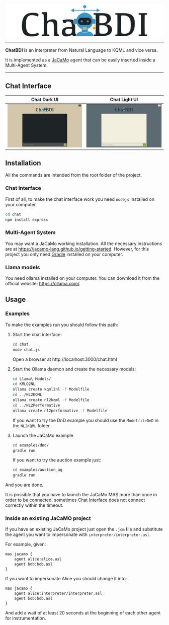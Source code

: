 

![interpreter_logo](./docs/logo.png)

---

**ChatBDI** is an interpreter from Natural Language to KQML and vice versa.

It is implemented as a [JaCaMo](https://jacamo-lang.github.io/) agent that can be easily inserted inside a Multi-Agent System.

---

## Chat Interface

|                       **Chat Dark UI**                       |                      **Chat Light UI**                       |
| :----------------------------------------------------------: | :----------------------------------------------------------: |
| ![chat_dark](./docs/screenshots/chat_dark.png) | ![chat_dark](./docs/screenshots/chat_light.png) |

## Installation

All the commands are intended from the root folder of the project.

### Chat Interface

First of all, to make the chat interface work you need `nodejs` installed on your computer. 

```bash
cd chat
npm install express
```

### Multi-Agent System

You may want a JaCaMo working installation. All the necessary instructions are at https://jacamo-lang.github.io/getting-started. However, for this project you only need [Gradle](https://gradle.org/) installed on your computer.

### Llama models

You need ollama installed on your computer. You can download it from the official website: https://ollama.com/.

## Usage

### Examples

To make the examples run you should follow this path:

1. Start the chat interface:
   ```bash
   cd chat
   node chat.js
   ```

   Open a browser at http://localhost:3000/chat.html

2. Start the Ollama daemon and create the necessary models:
   ```bash
   cd Llama\ Models/
   cd KMLQ2NL 
   ollama create kqml2nl -f Modelfile
   cd ../NL2KQML
   ollama create nl2kqml -f Modelfile
   cd ../NL2Performative
   ollama create nl2performative -f Modelfile
   ```
   If you want to try the DnD example you should use the `ModelfileDnD` in the `NL2KQML` folder.

3. Launch the JaCaMo example
   ```bash
   cd examples/dnd/
   gradle run
   ```

   If you want to try the auction example just:

   ```bash
   cd examples/auction_ag
   gradle run
   ```

And you are done.

It is possible that you have to launch the JaCaMo MAS more than once in order to be connected, sometimes Chat Interface does not connect correctly within the timeout.

### Inside an existing JaCaMO project

If you have an existing JaCaMo project just open the `.jcm` file and substitute the agent you want to impersonate with `interpreter/interpreter.asl`.

For example, given:

```jcm
mas jacamo {
	agent alice:alice.asl
	agent bob:bob.asl
}
```

If you want to impersonate Alice you should change it into:

```jcm
mas jacamo {
	agent alice:interpreter/interpreter.asl
	agent bob:bob.asl
}
```

And add a wait of at least 20 seconds at the beginning of each other agent for instrumentation.
